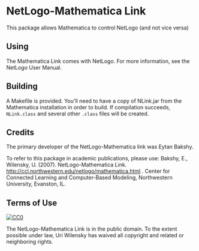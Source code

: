 # NetLogo-Mathematica Link

This package allows Mathematica to control NetLogo (and not vice versa)

## Using

The Mathematica Link comes with NetLogo.  For more information, see the NetLogo User Manual.

## Building

A Makefile is provided.  You'll need to have a copy of NLink.jar from the Mathematica installation in order to build. If compilation succeeds, `NLink.class` and several other `.class` files will be created.

## Credits

The primary developer of the NetLogo-Mathematica link was Eytan Bakshy.

To refer to this package in academic publications, please use: Bakshy, E., Wilensky, U. (2007). NetLogo-Mathematica Link. http://ccl.northwestern.edu/netlogo/mathematica.html . Center for Connected Learning and Computer-Based Modeling, Northwestern University, Evanston, IL.

## Terms of Use

[![CC0](http://i.creativecommons.org/p/zero/1.0/88x31.png)](http://creativecommons.org/publicdomain/zero/1.0/)

The NetLogo-Mathematica Link is in the public domain.  To the extent possible under law, Uri Wilensky has waived all copyright and related or neighboring rights.
